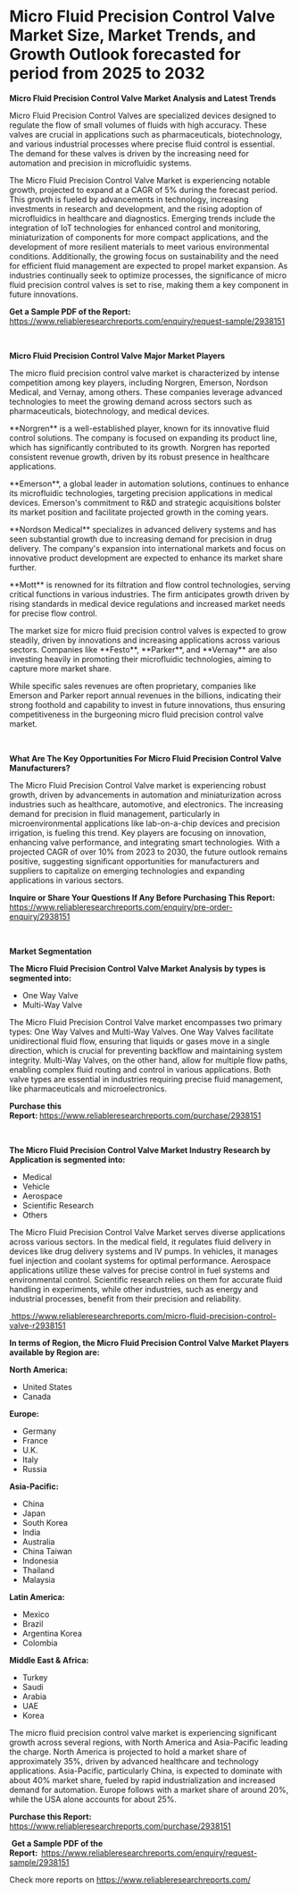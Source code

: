 <p><h1>Micro Fluid Precision Control Valve Market Size, Market Trends, and Growth Outlook forecasted for period from 2025 to 2032</h1></p><p><strong>Micro Fluid Precision Control Valve Market Analysis and Latest Trends</strong></p>
<p><p>Micro Fluid Precision Control Valves are specialized devices designed to regulate the flow of small volumes of fluids with high accuracy. These valves are crucial in applications such as pharmaceuticals, biotechnology, and various industrial processes where precise fluid control is essential. The demand for these valves is driven by the increasing need for automation and precision in microfluidic systems.</p><p>The Micro Fluid Precision Control Valve Market is experiencing notable growth, projected to expand at a CAGR of 5% during the forecast period. This growth is fueled by advancements in technology, increasing investments in research and development, and the rising adoption of microfluidics in healthcare and diagnostics. Emerging trends include the integration of IoT technologies for enhanced control and monitoring, miniaturization of components for more compact applications, and the development of more resilient materials to meet various environmental conditions. Additionally, the growing focus on sustainability and the need for efficient fluid management are expected to propel market expansion. As industries continually seek to optimize processes, the significance of micro fluid precision control valves is set to rise, making them a key component in future innovations.</p></p>
<p><strong>Get a Sample PDF of the Report:&nbsp;</strong> <a href="https://www.reliableresearchreports.com/enquiry/request-sample/2938151?utm_campaign=2737&utm_medium=2&utm_source=Github&utm_content=ia&utm_term=14032025&utm_id=micro-fluid-precision-control-valve">https://www.reliableresearchreports.com/enquiry/request-sample/2938151</a></p>
<p>&nbsp;</p>
<p><strong>Micro Fluid Precision Control Valve Major Market Players</strong></p>
<p><p>The micro fluid precision control valve market is characterized by intense competition among key players, including Norgren, Emerson, Nordson Medical, and Vernay, among others. These companies leverage advanced technologies to meet the growing demand across sectors such as pharmaceuticals, biotechnology, and medical devices.</p><p>**Norgren** is a well-established player, known for its innovative fluid control solutions. The company is focused on expanding its product line, which has significantly contributed to its growth. Norgren has reported consistent revenue growth, driven by its robust presence in healthcare applications.</p><p>**Emerson**, a global leader in automation solutions, continues to enhance its microfluidic technologies, targeting precision applications in medical devices. Emerson's commitment to R&D and strategic acquisitions bolster its market position and facilitate projected growth in the coming years.</p><p>**Nordson Medical** specializes in advanced delivery systems and has seen substantial growth due to increasing demand for precision in drug delivery. The company's expansion into international markets and focus on innovative product development are expected to enhance its market share further.</p><p>**Mott** is renowned for its filtration and flow control technologies, serving critical functions in various industries. The firm anticipates growth driven by rising standards in medical device regulations and increased market needs for precise flow control.</p><p>The market size for micro fluid precision control valves is expected to grow steadily, driven by innovations and increasing applications across various sectors. Companies like **Festo**, **Parker**, and **Vernay** are also investing heavily in promoting their microfluidic technologies, aiming to capture more market share.</p><p>While specific sales revenues are often proprietary, companies like Emerson and Parker report annual revenues in the billions, indicating their strong foothold and capability to invest in future innovations, thus ensuring competitiveness in the burgeoning micro fluid precision control valve market.</p></p>
<p>&nbsp;</p>
<p><strong>What Are The Key Opportunities For Micro Fluid Precision Control Valve Manufacturers?</strong></p>
<p><p>The Micro Fluid Precision Control Valve market is experiencing robust growth, driven by advancements in automation and miniaturization across industries such as healthcare, automotive, and electronics. The increasing demand for precision in fluid management, particularly in microenvironmental applications like lab-on-a-chip devices and precision irrigation, is fueling this trend. Key players are focusing on innovation, enhancing valve performance, and integrating smart technologies. With a projected CAGR of over 10% from 2023 to 2030, the future outlook remains positive, suggesting significant opportunities for manufacturers and suppliers to capitalize on emerging technologies and expanding applications in various sectors.</p></p>
<p><strong>Inquire or Share Your Questions If Any Before Purchasing This Report:</strong> <a href="https://www.reliableresearchreports.com/enquiry/pre-order-enquiry/2938151?utm_campaign=2737&utm_medium=2&utm_source=Github&utm_content=ia&utm_term=14032025&utm_id=micro-fluid-precision-control-valve">https://www.reliableresearchreports.com/enquiry/pre-order-enquiry/2938151</a></p>
<p>&nbsp;</p>
<p><strong>Market Segmentation</strong></p>
<p><strong>The Micro Fluid Precision Control Valve Market Analysis by types is segmented into:</strong></p>
<p><ul><li>One Way Valve</li><li>Multi-Way Valve</li></ul></p>
<p><p>The Micro Fluid Precision Control Valve market encompasses two primary types: One Way Valves and Multi-Way Valves. One Way Valves facilitate unidirectional fluid flow, ensuring that liquids or gases move in a single direction, which is crucial for preventing backflow and maintaining system integrity. Multi-Way Valves, on the other hand, allow for multiple flow paths, enabling complex fluid routing and control in various applications. Both valve types are essential in industries requiring precise fluid management, like pharmaceuticals and microelectronics.</p></p>
<p><strong>Purchase this Report:&nbsp;</strong><a href="https://www.reliableresearchreports.com/purchase/2938151?utm_campaign=2737&utm_medium=2&utm_source=Github&utm_content=ia&utm_term=14032025&utm_id=micro-fluid-precision-control-valve">https://www.reliableresearchreports.com/purchase/2938151</a></p>
<p>&nbsp;</p>
<p><strong>The Micro Fluid Precision Control Valve Market Industry Research by Application is segmented into:</strong></p>
<p><ul><li>Medical</li><li>Vehicle</li><li>Aerospace</li><li>Scientific Research</li><li>Others</li></ul></p>
<p><p>The Micro Fluid Precision Control Valve Market serves diverse applications across various sectors. In the medical field, it regulates fluid delivery in devices like drug delivery systems and IV pumps. In vehicles, it manages fuel injection and coolant systems for optimal performance. Aerospace applications utilize these valves for precise control in fuel systems and environmental control. Scientific research relies on them for accurate fluid handling in experiments, while other industries, such as energy and industrial processes, benefit from their precision and reliability.</p></p>
<p><a href="https://www.reliableresearchreports.com/micro-fluid-precision-control-valve-r2938151?utm_campaign=2737&utm_medium=2&utm_source=Github&utm_content=ia&utm_term=14032025&utm_id=micro-fluid-precision-control-valve">&nbsp;https://www.reliableresearchreports.com/micro-fluid-precision-control-valve-r2938151</a></p>
<p><strong>In terms of Region, the Micro Fluid Precision Control Valve Market Players available by Region are:</strong></p>
<p>
    <p> <strong> North America: </strong>
        <ul>
            <li>United States</li>
            <li>Canada</li>
        </ul>
        </p> 
    <p> <strong> Europe: </strong>
        <ul>
            <li>Germany</li>
            <li>France</li>
            <li>U.K.</li>
            <li>Italy</li>
            <li>Russia</li>
        </ul>
        </p> 
    <p> <strong> Asia-Pacific: </strong>
        <ul>
            <li>China</li>
            <li>Japan</li>
            <li>South Korea</li>
            <li>India</li>
            <li>Australia</li>
            <li>China Taiwan</li>
            <li>Indonesia</li>
            <li>Thailand</li>
            <li>Malaysia</li>
        </ul>
        </p> 
    <p> <strong> Latin America: </strong>
        <ul>
            <li>Mexico</li>
            <li>Brazil</li>
            <li>Argentina Korea</li>
            <li>Colombia</li>
        </ul>
        </p> 
    <p> <strong> Middle East & Africa: </strong>
        <ul>
            <li>Turkey</li>
            <li>Saudi</li>
            <li>Arabia</li>
            <li>UAE</li>
            <li>Korea</li>
        </ul>
    </p>
    </p>
<p><p>The micro fluid precision control valve market is experiencing significant growth across several regions, with North America and Asia-Pacific leading the charge. North America is projected to hold a market share of approximately 35%, driven by advanced healthcare and technology applications. Asia-Pacific, particularly China, is expected to dominate with about 40% market share, fueled by rapid industrialization and increased demand for automation. Europe follows with a market share of around 20%, while the USA alone accounts for about 25%.</p></p>
<p><strong>Purchase this Report: </strong><a href="https://www.reliableresearchreports.com/purchase/2938151?utm_campaign=2737&utm_medium=2&utm_source=Github&utm_content=ia&utm_term=14032025&utm_id=micro-fluid-precision-control-valve">https://www.reliableresearchreports.com/purchase/2938151</a></p>
<p>&nbsp;<strong>Get a Sample PDF of the Report:&nbsp;&nbsp;</strong><a href="https://www.reliableresearchreports.com/enquiry/request-sample/2938151?utm_campaign=2737&utm_medium=2&utm_source=Github&utm_content=ia&utm_term=14032025&utm_id=micro-fluid-precision-control-valve">https://www.reliableresearchreports.com/enquiry/request-sample/2938151</a></p>
<p><strong></strong></p>
<p>Check more reports on <a href="https://www.reliableresearchreports.com/?utm_campaign=2737&utm_medium=2&utm_source=Github&utm_content=ia&utm_term=14032025&utm_id=micro-fluid-precision-control-valve">https://www.reliableresearchreports.com/</a></p>